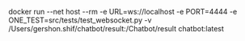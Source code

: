 docker run --net host --rm -e URL=ws://localhost -e PORT=4444 -e ONE_TEST=src/tests/test_websocket.py -v /Users/gershon.shif/chatbot/result:/Chatbot/result chatbot:latest